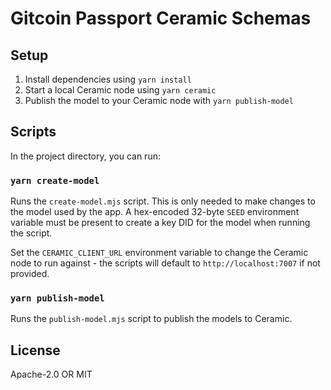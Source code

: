 # Gitcoin Passport Ceramic Schemas

## Setup

1. Install dependencies using `yarn install`
2. Start a local Ceramic node using `yarn ceramic`
3. Publish the model to your Ceramic node with `yarn publish-model`

## Scripts

In the project directory, you can run:

### `yarn create-model`

Runs the `create-model.mjs` script. This is only needed to make changes to the model used by the app. A hex-encoded 32-byte `SEED` environment variable must be present to create a key DID for the model when running the script.

Set the `CERAMIC_CLIENT_URL` environment variable to change the Ceramic node to run against - the scripts will default to `http://localhost:7007` if not provided.

### `yarn publish-model`

Runs the `publish-model.mjs` script to publish the models to Ceramic.

## License

Apache-2.0 OR MIT
